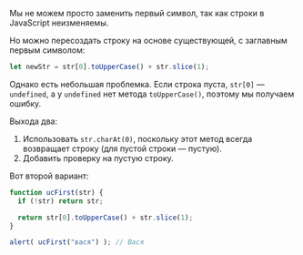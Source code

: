 Мы не можем просто заменить первый символ, так как строки в JavaScript неизменяемы.

Но можно пересоздать строку на основе существующей, с заглавным первым символом:

```js
let newStr = str[0].toUpperCase() + str.slice(1);
```

Однако есть небольшая проблемка. Если строка пуста, `str[0]` — `undefined`, а у `undefined` нет метода `toUpperCase()`, поэтому мы получаем ошибку.

Выхода два:

1. Использовать `str.charAt(0)`, поскольку этот метод всегда возвращает строку (для пустой строки — пустую).
2. Добавить проверку на пустую строку.

Вот второй вариант:

```js run
function ucFirst(str) {
  if (!str) return str;

  return str[0].toUpperCase() + str.slice(1);
}

alert( ucFirst("вася") ); // Вася
```
